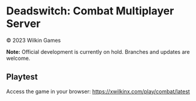 # Deadswitch: Combat Multiplayer Server

© 2023 Wilkin Games

**Note:** Official development is currently on hold. Branches and updates are welcome.

## Playtest

Access the game in your browser: https://xwilkinx.com/play/combat/latest
